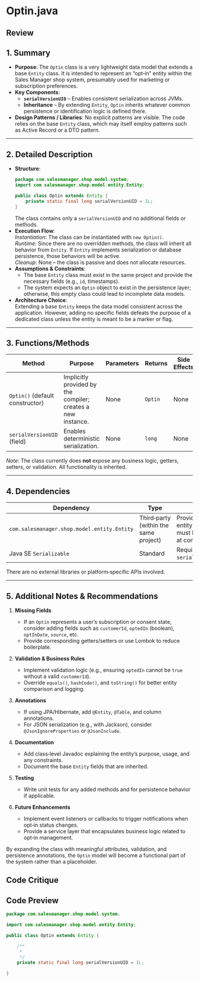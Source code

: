 # Optin.java

## Review

## 1. Summary
- **Purpose**: The `Optin` class is a very lightweight data model that extends a base `Entity` class.  It is intended to represent an “opt‑in” entity within the Sales Manager shop system, presumably used for marketing or subscription preferences.
- **Key Components**:
  - **`serialVersionUID`** – Enables consistent serialization across JVMs.
  - **Inheritance** – By extending `Entity`, `Optin` inherits whatever common persistence or identification logic is defined there.
- **Design Patterns / Libraries**: No explicit patterns are visible.  The code relies on the base `Entity` class, which may itself employ patterns such as Active Record or a DTO pattern.

---

## 2. Detailed Description
- **Structure**:  
  ```java
  package com.salesmanager.shop.model.system;
  import com.salesmanager.shop.model.entity.Entity;

  public class Optin extends Entity {
      private static final long serialVersionUID = 1L;
  }
  ```
  The class contains only a `serialVersionUID` and no additional fields or methods.  
- **Execution Flow**:  
  *Instantiation*: The class can be instantiated with `new Optin()`.  
  *Runtime*: Since there are no overridden methods, the class will inherit all behavior from `Entity`.  If `Entity` implements serialization or database persistence, those behaviors will be active.  
  *Cleanup*: None – the class is passive and does not allocate resources.
- **Assumptions & Constraints**:  
  - The base `Entity` class must exist in the same project and provide the necessary fields (e.g., `id`, timestamps).  
  - The system expects an `Optin` object to exist in the persistence layer; otherwise, this empty class could lead to incomplete data models.  
- **Architecture Choice**:  
  Extending a base `Entity` keeps the data model consistent across the application.  However, adding no specific fields defeats the purpose of a dedicated class unless the entity is meant to be a marker or flag.

---

## 3. Functions/Methods
| Method | Purpose | Parameters | Returns | Side Effects |
|--------|---------|------------|---------|--------------|
| `Optin()` (default constructor) | Implicitly provided by the compiler; creates a new instance. | None | `Optin` | None |
| `serialVersionUID` (field) | Enables deterministic serialization. | None | `long` | None |

*Note*: The class currently does **not** expose any business logic, getters, setters, or validation.  All functionality is inherited.

---

## 4. Dependencies
| Dependency | Type | Notes |
|------------|------|-------|
| `com.salesmanager.shop.model.entity.Entity` | Third‑party (within the same project) | Provides base entity properties; must be available at compile time. |
| Java SE `Serializable` | Standard | Required for `serialVersionUID`. |

There are no external libraries or platform‑specific APIs involved.

---

## 5. Additional Notes & Recommendations
1. **Missing Fields**  
   - If an `Optin` represents a user’s subscription or consent state, consider adding fields such as `customerId`, `optedIn` (boolean), `optInDate`, `source`, etc.  
   - Provide corresponding getters/setters or use Lombok to reduce boilerplate.

2. **Validation & Business Rules**  
   - Implement validation logic (e.g., ensuring `optedIn` cannot be `true` without a valid `customerId`).  
   - Override `equals()`, `hashCode()`, and `toString()` for better entity comparison and logging.

3. **Annotations**  
   - If using JPA/Hibernate, add `@Entity`, `@Table`, and column annotations.  
   - For JSON serialization (e.g., with Jackson), consider `@JsonIgnoreProperties` or `@JsonInclude`.

4. **Documentation**  
   - Add class‑level Javadoc explaining the entity’s purpose, usage, and any constraints.  
   - Document the base `Entity` fields that are inherited.

5. **Testing**  
   - Write unit tests for any added methods and for persistence behavior if applicable.

6. **Future Enhancements**  
   - Implement event listeners or callbacks to trigger notifications when opt‑in status changes.  
   - Provide a service layer that encapsulates business logic related to opt‑in management.

By expanding the class with meaningful attributes, validation, and persistence annotations, the `Optin` model will become a functional part of the system rather than a placeholder.

## Code Critique



## Code Preview

```java
package com.salesmanager.shop.model.system;

import com.salesmanager.shop.model.entity.Entity;

public class Optin extends Entity {

	/**
	 * 
	 */
	private static final long serialVersionUID = 1L;

}



```
